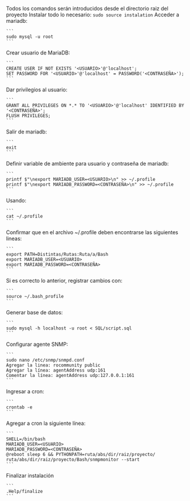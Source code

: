 Todos los comandos serán introducidos desde el directorio raiz del proyecto
Instalar todo lo necesario:
    ```
    sudo source instalation
    ```
Acceder a mariadb: 

    ```
    sudo mysql -u root
    ```
Crear usuario de MariaDB:

    ```
    CREATE USER IF NOT EXISTS '<USUARIO>'@'localhost';
    SET PASSWORD FOR '<USUARIO>'@'localhost' = PASSWORD('<CONTRASEÑA>');
    ```
Dar privilegios al usuario:

    ```
    GRANT ALL PRIVILEGES ON *.* TO '<USUARIO>'@'localhost' IDENTIFIED BY '<CONTRASEÑA>';
    FLUSH PRIVILEGES;
    ```
Salir de mariadb:

    ```
    exit
    ```
Definir variable de ambiente para usuario y contraseña de mariadb:

    ```
    printf $"\nexport MARIADB_USER=<USUARIO>\n" >> ~/.profile
    printf $"\nexport MARIADB_PASSWORD=<CONTRASEÑA>\n" >> ~/.profile
    ```
Usando:
    
    ```
    cat ~/.profile
    ```

Confirmar que en el archivo ~/.profile deben encontrarse las siguientes lineas:
    
    ```
    export PATH=Distintas/Rutas:Ruta/a/Bash
    export MARIADB_USER=<USUARIO>
    export MARIADB_PASSWORD=<CONTRASEÑA>
    ```
Si es correcto lo anterior, registrar cambios con:
    
    ```
    source ~/.bash_profile
    ```
Generar base de datos:
    
    ```
    sudo mysql -h localhost -u root < SQL/script.sql
    ```
Configurar agente SNMP:
    
    ```
    sudo nano /etc/snmp/snmpd.conf
    Agregar la linea: rocommunity public
    Agregar la línea: agentAddress udp:161
    Comentar la línea: agentAddress udp:127.0.0.1:161
    ```
Ingresar a cron:

    ```
    crontab -e
    ```
Agregar a cron la siguiente línea:
    
    ```
    SHELL=/bin/bash
    MARIADB_USER=<USUARIO>
    MARIADB_PASSWORD=<CONTRASEÑA>
    @reboot sleep 6 && PYTHONPATH=ruta/abs/dir/raiz/proyecto/ ruta/abs/dir/raiz/proyecto/Bash/snmpmonitor --start
    ```
Finalizar instalación
    
    ```
    .Help/finalize
    ```

